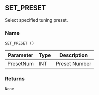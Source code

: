 ## SET\_PRESET

Select specified tuning preset.


### Name

`SET_PRESET ()`


| Parameter | Type | Description   |
| --------- | ---- | ------------- |
| PresetNum | INT  | Preset Number |


### Returns

`None`